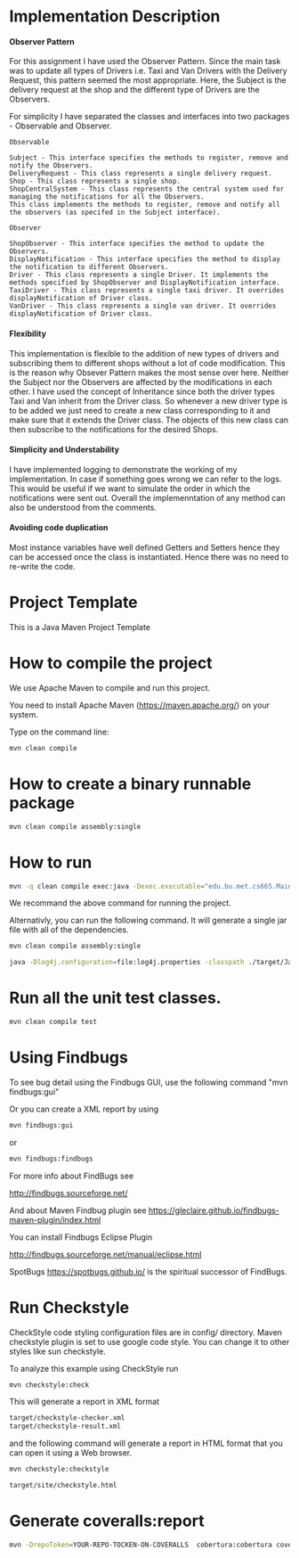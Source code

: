 # Implementation Description

#### Observer Pattern
For this assignment I have used the Observer Pattern. Since the main task was to update all types of Drivers i.e. Taxi and Van Drivers with the Delivery Request, this pattern seemed the most appropriate. Here, the Subject is the delivery request at the shop and the different type of Drivers are the Observers.

For simplicity I have separated the classes and interfaces into two packages - Observable and Observer. 

```
Observable

Subject - This interface specifies the methods to register, remove and notify the Observers.
DeliveryRequest - This class represents a single delivery request.
Shop - This class represents a single shop.
ShopCentralSystem - This class represents the central system used for managing the notifications for all the Observers. 
This class implements the methods to register, remove and notify all the observers (as specifed in the Subject interface).
```


```
Observer

ShopObserver - This interface specifies the method to update the Observers.
DisplayNotification - This interface specifies the method to display the notification to different Observers.
Driver - This class represents a single Driver. It implements the methods specified by ShopObserver and DisplayNotification interface.
TaxiDriver - This class represents a single taxi driver. It overrides displayNotification of Driver class.
VanDriver - This class represents a single van driver. It overrides displayNotification of Driver class.

```
#### Flexibility
This implementation is flexible to the addition of new  types of drivers and subscribing them to different shops without a lot of code modification. This is the reason why Obsever Pattern makes the most sense over here. Neither the Subject nor the Observers are affected by the modifications in each other.
I have used the concept of Inheritance since both the driver types Taxi and Van inherit from the Driver class.
So whenever a new driver type is to be added we just need to create a new class corresponding to it and make sure that it extends the
Driver class. The objects of this new class can then subscribe to the notifications for the desired Shops.


#### Simplicity and Understability
I have implemented logging to demonstrate the working of my implementation.
In case if something goes wrong we can refer to the logs.
This would be useful if we want to simulate the order in which the notifications were sent out.
Overall the implemenntation of any method can also be understood from the comments.


#### Avoiding code duplication
Most instance variables have well defined Getters and Setters hence they can be accessed once the class is instantiated.
Hence there was no need to re-write the code.




# Project Template

This is a Java Maven Project Template


# How to compile the project

We use Apache Maven to compile and run this project. 

You need to install Apache Maven (https://maven.apache.org/)  on your system. 

Type on the command line: 

```bash
mvn clean compile
```

# How to create a binary runnable package 


```bash
mvn clean compile assembly:single
```


# How to run

```bash
mvn -q clean compile exec:java -Dexec.executable="edu.bu.met.cs665.Main" -Dlog4j.configuration="file:log4j.properties"
```

We recommand the above command for running the project. 

Alternativly, you can run the following command. It will generate a single jar file with all of the dependencies. 

```bash
mvn clean compile assembly:single

java -Dlog4j.configuration=file:log4j.properties -classpath ./target/JavaProjectTemplate-1.0-SNAPSHOT-jar-with-dependencies.jar  edu.bu.met.cs665.Main
```


# Run all the unit test classes.


```bash
mvn clean compile test

```

# Using Findbugs 

To see bug detail using the Findbugs GUI, use the following command "mvn findbugs:gui"

Or you can create a XML report by using  


```bash
mvn findbugs:gui 
```

or 


```bash
mvn findbugs:findbugs
```


For more info about FindBugs see 

http://findbugs.sourceforge.net/

And about Maven Findbug plugin see 
https://gleclaire.github.io/findbugs-maven-plugin/index.html


You can install Findbugs Eclipse Plugin 

http://findbugs.sourceforge.net/manual/eclipse.html



SpotBugs https://spotbugs.github.io/ is the spiritual successor of FindBugs.


# Run Checkstyle 

CheckStyle code styling configuration files are in config/ directory. Maven checkstyle plugin is set to use google code style. 
You can change it to other styles like sun checkstyle. 

To analyze this example using CheckStyle run 

```bash
mvn checkstyle:check
```

This will generate a report in XML format


```bash
target/checkstyle-checker.xml
target/checkstyle-result.xml
```

and the following command will generate a report in HTML format that you can open it using a Web browser. 

```bash
mvn checkstyle:checkstyle
```

```bash
target/site/checkstyle.html
```


# Generate  coveralls:report 

```bash
mvn -DrepoToken=YOUR-REPO-TOCKEN-ON-COVERALLS  cobertura:cobertura coveralls:report
```


